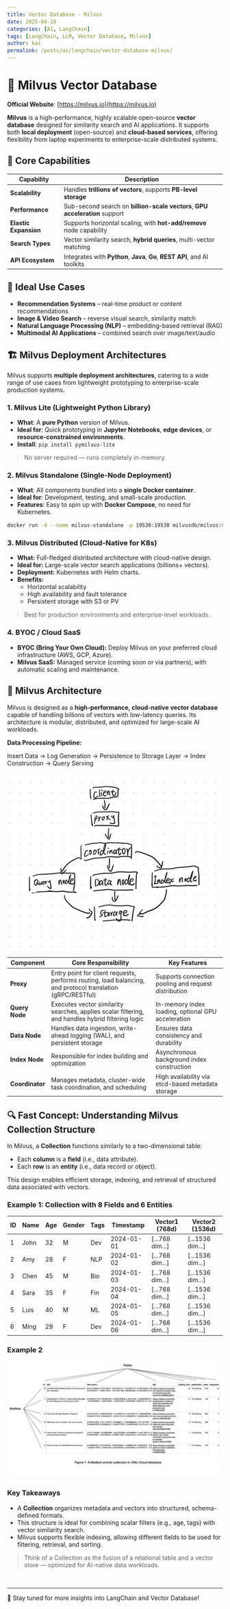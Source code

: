 ```yaml
---
title: Vector Database - Milvus
date: 2025-04-18
categories: [AI, LangChain]
tags: [LangChain, LLM, Vector Database, Milvus]
author: kai
permalink: /posts/ai/langchain/vector-database-milvus/
---
```


# 🚀 Milvus Vector Database

**Official Website**: [https://milvus.io](https://milvus.io)

**Milvus** is a high-performance, highly scalable open-source **vector database** designed for similarity search and AI applications. It supports both **local deployment** (open-source) and **cloud-based services**, offering flexibility from laptop experiments to enterprise-scale distributed systems.


## 🌌 Core Capabilities

| Capability           | Description                                                                 |
|----------------------|-----------------------------------------------------------------------------|
| **Scalability**      | Handles **trillions of vectors**, supports **PB-level storage**             |
| **Performance**      | Sub-second search on **billion-scale vectors**, **GPU acceleration** support|
| **Elastic Expansion**| Supports horizontal scaling, with **hot-add/remove** node capability         |
| **Search Types**     | Vector similarity search, **hybrid queries**, multi-vector matching          |
| **API Ecosystem**    | Integrates with **Python**, **Java**, **Go**, **REST API**, and AI toolkits  |


## 🎯 Ideal Use Cases

- **Recommendation Systems** – real-time product or content recommendations
- **Image & Video Search** – reverse visual search, similarity match
- **Natural Language Processing (NLP)** – embedding-based retrieval (RAG)
- **Multimodal AI Applications** – combined search over image/text/audio


## 🏗️ Milvus Deployment Architectures
Milvus supports **multiple deployment architectures**, catering to a wide range of use cases from lightweight prototyping to enterprise-scale production systems.


### 1. Milvus Lite (Lightweight Python Library)

- **What**: A **pure Python** version of Milvus.
- **Ideal for**: Quick prototyping in **Jupyter Notebooks**, **edge devices**, or **resource-constrained environments**.
- **Install**: `pip install pymilvus-lite`

> No server required — runs completely in-memory.


### 2. Milvus Standalone (Single-Node Deployment)

- **What**: All components bundled into a **single Docker container**.
- **Ideal for**: Development, testing, and small-scale production.
- **Features**: Easy to spin up with **Docker Compose**, no need for Kubernetes.

```bash
docker run -d --name milvus-standalone -p 19530:19530 milvusdb/milvus:v2.3.0
```

### 3. Milvus Distributed (Cloud-Native for K8s)
- **What:** Full-fledged distributed architecture with cloud-native design.
- **Ideal for:** Large-scale vector search applications (billions+ vectors).
- **Deployment:** Kubernetes with Helm charts.
- **Benefits:**
  - Horizontal scalability
  - High availability and fault tolerance
  - Persistent storage with S3 or PV

> Best for production environments and enterprise-level workloads.


### 4. BYOC / Cloud SaaS
- **BYOC (Bring Your Own Cloud):** Deploy Milvus on your preferred cloud infrastructure (AWS, GCP, Azure).
- **Milvus SaaS:** Managed service (coming soon or via partners), with automatic scaling and maintenance.


## 🧩 Milvus Architecture 
Milvus is designed as a **high-performance, cloud-native vector database** capable of handling billions of vectors with low-latency queries. Its architecture is modular, distributed, and optimized for large-scale AI workloads.


**Data Processing Pipeline:**

Insert Data -> Log Generation -> Persistence to Storage Layer -> Index Construction -> Query Serving


![Milvus Arch](/assets/img/posts/AI/LangChain/MilvusArch.png)


| Component       | Core Responsibility                                                                 | Key Features                                         |
|-----------------|---------------------------------------------------------------------------------------|------------------------------------------------------|
| **Proxy**        | Entry point for client requests, performs routing, load balancing, and protocol translation (gRPC/RESTful) | Supports connection pooling and request distribution |
| **Query Node**   | Executes vector similarity searches, applies scalar filtering, and handles hybrid filtering logic             | In-memory index loading, optional GPU acceleration   |
| **Data Node**    | Handles data ingestion, write-ahead logging (WAL), and persistent storage            | Ensures data consistency and durability              |
| **Index Node**   | Responsible for index building and optimization                                      | Asynchronous background index construction           |
| **Coordinator**  | Manages metadata, cluster-wide task coordination, and scheduling                     | High availability via etcd-based metadata storage    |


## 🔍 Fast Concept: Understanding Milvus Collection Structure

In Milvus, a **Collection** functions similarly to a two-dimensional table:

- Each **column** is a **field** (i.e., data attribute).
- Each **row** is an **entity** (i.e., data record or object).

This design enables efficient storage, indexing, and retrieval of structured data associated with vectors.


### Example 1: Collection with 8 Fields and 6 Entities

| ID | Name | Age | Gender | Tags | Timestamp | Vector1 (768d) | Vector2 (1536d) |
|----|------|-----|--------|------|-----------|----------------|-----------------|
| 1  | John | 32  | M      | Dev  | 2024-01-01| [...768 dim...]| [...1536 dim...]|
| 2  | Amy  | 28  | F      | NLP  | 2024-01-02| [...768 dim...]| [...1536 dim...]|
| 3  | Chen | 45  | M      | Bio  | 2024-01-03| [...768 dim...]| [...1536 dim...]|
| 4  | Sara | 35  | F      | Fin  | 2024-01-04| [...768 dim...]| [...1536 dim...]|
| 5  | Luis | 40  | M      | ML   | 2024-01-05| [...768 dim...]| [...1536 dim...]|
| 6  | Ming | 29  | F      | Dev  | 2024-01-06| [...768 dim...]| [...1536 dim...]|


### Example 2
![Milvus Collection Example](/assets/img/posts/AI/LangChain/MilvusCollection.png)


### Key Takeaways

- A **Collection** organizes metadata and vectors into structured, schema-defined formats.
- This structure is ideal for combining scalar filters (e.g., age, tags) with vector similarity search.
- Milvus supports flexible indexing, allowing different fields to be used for filtering, retrieval, and sorting.

> Think of a Collection as the fusion of a relational table and a vector store — optimized for AI-native data workloads.







<br>




---

🚀 Stay tuned for more insights into LangChain and Vector Database!



